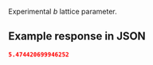 Experimental *b* lattice parameter.











## Example response in JSON

```json
5.474420699946252
```


